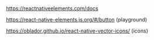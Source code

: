 https://reactnativeelements.com/docs

https://react-native-elements.js.org/#/button (playground)

https://oblador.github.io/react-native-vector-icons/ (icons)
